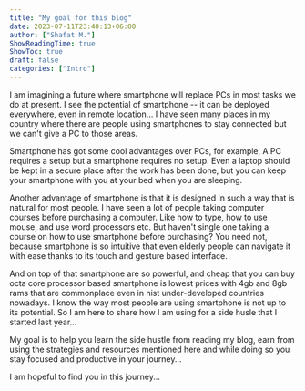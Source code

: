 ```yaml
---
title: "My goal for this blog"
date: 2023-07-11T23:40:13+06:00
author: ["Shafat M."]
ShowReadingTime: true
ShowToc: true
draft: false
categories: ["Intro"]
---
```


I am imagining a future where smartphone will replace PCs in most tasks we do at present. I see the potential of smartphone -- it can be deployed everywhere, even in remote location... I have seen many places in my country where there are people using smartphones to stay connected but we can't give a PC to those areas. 

Smartphone has got some cool advantages over PCs, for example, A PC requires a setup but a smartphone requires no setup. Even a laptop should be kept in a secure place after the work has been done, but you can keep your smartphone with you at your bed when you are sleeping. 

Another advantage of smartphone is that it is designed in such a way that is natural for most people. I have seen a lot of people taking computer courses before purchasing a computer. Like how to type, how to use mouse, and use word processors etc. But haven't single one taking a course on how to use smartphone before purchasing? You need not, because smartphone is so intuitive that even elderly people can navigate it with ease thanks to its touch and gesture based interface. 

And on top of that smartphone are so powerful, and cheap that you can buy octa core processor based smartphone is lowest prices with 4gb and 8gb rams that are commonplace even in nist under-developed countries nowadays. I know the way most people are using smartphone is not up to its potential. So I am here to share how I am using for a side husle that I started last year...

My goal is to help you learn the side hustle from reading my blog, earn from using the strategies and resources mentioned here and while doing so you stay focused and productive in your journey...

I am hopeful to find you in this journey...